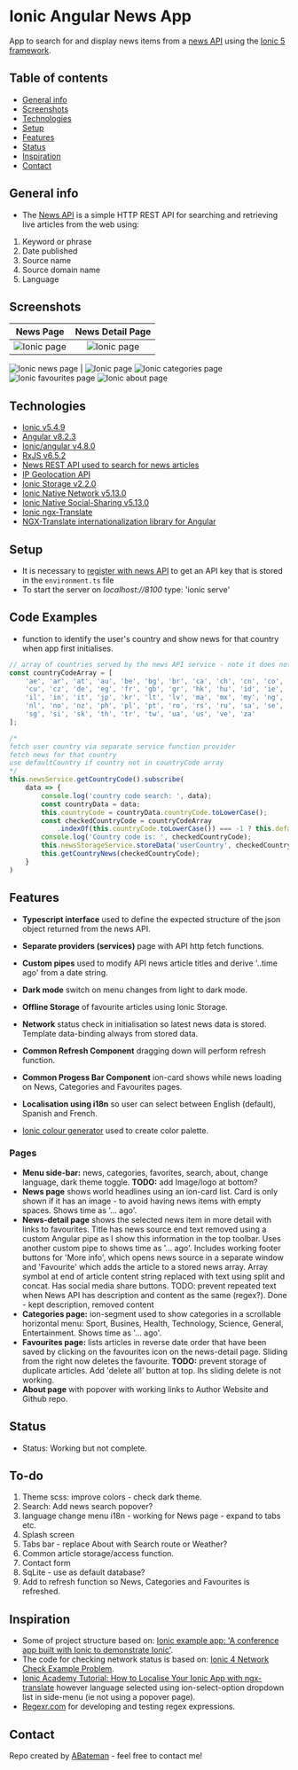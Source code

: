 # Ionic Angular News App

App to search for and display news items from a [news API](https://newsapi.org/) using the [Ionic 5 framework](https://ionicframework.com/docs).

## Table of contents

* [General info](#general-info)
* [Screenshots](#screenshots)
* [Technologies](#technologies)
* [Setup](#setup)
* [Features](#features)
* [Status](#status)
* [Inspiration](#inspiration)
* [Contact](#contact)

## General info

* The [News API](https://newsapi.org/) is a simple HTTP REST API for searching and retrieving live articles from the web using:

1. Keyword or phrase
2. Date published
3. Source name
4. Source domain name
5. Language

## Screenshots

News Page	| News Detail Page
:-------------------------:|:-------------------------:
![Ionic page](./img/news.png)  |  ![Ionic page](./img/news-detail.png)

![Ionic news page](./img/news.png)  |  ![Ionic page](./img/news-detail.png)
![Ionic categories page](./img/categories.png) ![Ionic favourites page](./img/favourites.png) ![Ionic about page](./img/about.png)

## Technologies

* [Ionic v5.4.9](https://ionicframework.com/)
* [Angular v8.2.3](https://angular.io/)
* [Ionic/angular v4.8.0](https://www.npmjs.com/package/@ionic/angular)
* [RxJS v6.5.2](https://reactivex.io/)
* [News REST API used to search for news articles](https://newsapi.org/)
* [IP Geolocation API](http://ip-api.com/)
* [Ionic Storage v2.2.0](https://ionicframework.com/docs/building/storage)
* [Ionic Native Network v5.13.0](https://ionicframework.com/docs/native/network)
* [Ionic Native Social-Sharing v5.13.0](https://ionicframework.com/docs/native/social-sharing)
* [Ionic ngx-Translate](https://ionicframework.com/docs/v3/developer-resources/ng2-translate/)
* [NGX-Translate internationalization library for Angular](http://www.ngx-translate.com/)

## Setup

* It is necessary to [register with news API](https://newsapi.org/docs/get-started) to get an API key that is stored in the `environment.ts` file
* To start the server on _localhost://8100_ type: 'ionic serve'

## Code Examples

* function to identify the user's country and show news for that country when app first initialises.

```typescript
// array of countries served by the news API service - note it does not include Spain
const countryCodeArray = [
	'ae', 'ar', 'at', 'au', 'be', 'bg', 'br', 'ca', 'ch', 'cn', 'co',
	'cu', 'cz', 'de', 'eg', 'fr', 'gb', 'gr', 'hk', 'hu', 'id', 'ie',
	'il', 'in', 'it', 'jp', 'kr', 'lt', 'lv', 'ma', 'mx', 'my', 'ng',
	'nl', 'no', 'nz', 'ph', 'pl', 'pt', 'ro', 'rs', 'ru', 'sa', 'se',
	'sg', 'si', 'sk', 'th', 'tr', 'tw', 'ua', 'us', 've', 'za'
];

/* 
fetch user country via separate service function provider
fetch news for that country
use defaultCountry if country not in countryCode array
*/
this.newsService.getCountryCode().subscribe(
	data => {
		console.log('country code search: ', data);
		const countryData = data;
		this.countryCode = countryData.countryCode.toLowerCase();
		const checkedCountryCode = countryCodeArray
			.indexOf(this.countryCode.toLowerCase()) === -1 ? this.defaultCountry : countryData.countryCode.toLowerCase();
		console.log('Country code is: ', checkedCountryCode);
		this.newsStorageService.storeData('userCountry', checkedCountryCode.toString());
		this.getCountryNews(checkedCountryCode);
	}
)
```

## Features

* **Typescript interface** used to define the expected structure of the json object returned from the news API.
* **Separate providers (services)** page with API http fetch functions.
* **Custom pipes** used to modify API news article titles and derive '..time ago' from a date string.
* **Dark mode** switch on menu changes from light to dark mode.
* **Offline Storage** of favourite articles using Ionic Storage.
* **Network** status check in initialisation so latest news data is stored. Template data-binding always from stored data.
* **Common Refresh Component** dragging down will perform refresh function.
* **Common Progess Bar Component** ion-card shows while news loading on News, Categories and Favourites pages.
* **Localisation using i18n** so user can select between English (default), Spanish and French.

* [Ionic colour generator](https://ionicframework.com/docs/theming/color-generator) used to create color palette.

### Pages

* **Menu side-bar:** news, categories, favorites, search, about, change language, dark theme toggle.
**TODO:** add Image/logo at bottom?
* **News page** shows world headlines using an ion-card list. Card is only shown if it has an image - to avoid having news items with empty spaces. Shows time as '... ago'.
* **News-detail page** shows the selected news item in more detail with links to favourites. Title has news source end text removed using a custom Angular pipe as I show this information in the top toolbar. Uses another custom pipe to shows time as '... ago'. Includes working footer buttons for 'More info', which opens news source in a separate window and 'Favourite' which adds the article to a stored news array. Array symbol at end of article content string replaced with text using split and concat. Has social media share buttons. 
TODO: prevent repeated text when News API has description and content as the same (regex?). Done - kept description, removed content
* **Categories page:** ion-segment used to show categories in a scrollable horizontal menu: Sport, Busines, Health, Technology, Science, General, Entertainment. Shows time as '... ago'.
* **Favourites page:** lists articles in reverse date order that have been saved by clicking on the favourites icon on the news-detail page. Sliding from the right now deletes the favourite.
**TODO:** prevent storage of duplicate articles. Add 'delete all' button at top. lhs sliding delete is not working.
* **About page** with popover with working links to Author Website and Github repo.

## Status

* Status: Working but not complete.

## To-do
1. Theme scss: improve colors - check dark theme.
2. Search: Add news search popover?
5. language change menu i18n - working for News page - expand to tabs etc.
7. Splash screen
8. Tabs bar - replace About with Search route or Weather?
9. Common article storage/access function.
10. Contact form
11. SqLite - use as default database?
12. Add to refresh function so News, Categories and Favourites is refreshed.

## Inspiration

* Some of project structure based on: [Ionic example app: 'A conference app built with Ionic to demonstrate Ionic'](https://github.com/ionic-team/ionic-conference-app).
* The code for checking network status is based on: [Ionic 4 Network Check Example Problem](https://forum.ionicframework.com/t/ionic-4-network-check-example-problem/157909/2).
* [Ionic Academy Tutorial: How to Localise Your Ionic App with ngx-translate](https://ionicacademy.com/localise-ionic-ngx-translate/) however language selected using ion-select-option dropdown list in side-menu (ie not using a popover page).
* [Regexr.com](https://regexr.com/) for developing and testing regex expressions.

## Contact

Repo created by [ABateman](https://www.andrewbateman.org) - feel free to contact me!
